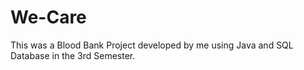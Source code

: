 # We-Care
This was a Blood Bank Project developed by me using Java and SQL Database in the 3rd Semester.
